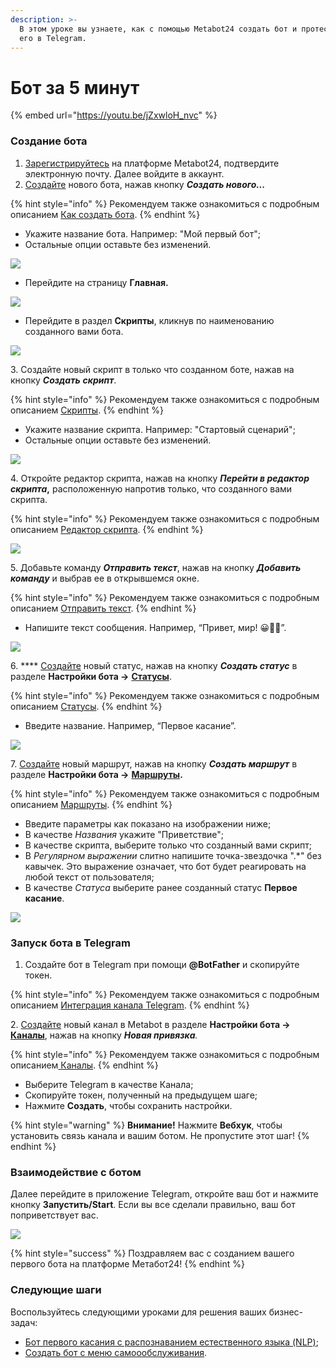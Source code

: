 ```yaml
---
description: >-
  В этом уроке вы узнаете, как с помощью Metabot24 создать бот и протестировать
  его в Telegram.
---
```


# Бот за 5 минут

{% embed url="https://youtu.be/jZxwloH_nvc" %}

### Создание бота

1. [Зарегистрируйтесь](https://app.metabot24.com/register) на платформе Metabot24, подтвердите электронную почту. Далее войдите в аккаунт.
2. [Создайте](https://app.metabot24.com/bot/create) нового бота, нажав кнопку _**Создать нового...**_

{% hint style="info" %}
&#x20;Рекомендуем также ознакомиться с подробным описанием [Как создать бота](https://metabot.gitbook.io/documentation/nachat-rabotu-s-metabot24/kak-sozdat-bota).
{% endhint %}

* Укажите название бота. Например: "Мой первый бот";
* Остальные опции оставьте без изменений.

![](<../.gitbook/assets/image (45).png>)

* Перейдите на страницу **Главная.**

![](<../.gitbook/assets/izobrazhenie (354).png>)

* Перейдите в раздел **Скрипты**, кликнув по наименованию созданного вами бота.

![](<../.gitbook/assets/izobrazhenie (97).png>)

3\. Создайте новый скрипт в только что созданном боте, нажав на кнопку _**Создать**  **скрипт**_.

{% hint style="info" %}
Рекомендуем также ознакомиться с подробным описанием [Скрипты](https://metabot.gitbook.io/documentation/panel-upravleniya-botom/skripty).
{% endhint %}

* Укажите название скрипта. Например: "Стартовый сценарий";
* Остальные опции оставьте без изменений.

![](<../.gitbook/assets/image (138).png>)

4\. Откройте редактор скрипта, нажав на кнопку _**Перейти в редактор скрипта**_**,** расположенную напротив только, что созданного вами скрипта.

{% hint style="info" %}
Рекомендуем также ознакомиться с подробным описанием [Редактор скрипта](https://metabot.gitbook.io/documentation/panel-upravleniya-botom/skripty/redaktor-skripta).
{% endhint %}

![](<../.gitbook/assets/image (154).png>)

5\. Добавьте команду _**Отправить текст**_, нажав на кнопку _**Добавить команду**_ и выбрав ее в открывшемся окне.

{% hint style="info" %}
Рекомендуем также ознакомиться с подробным описанием [Отправить текст](https://metabot.gitbook.io/documentation/komandy/otpravit-tekst).
{% endhint %}

* Напишите текст сообщения. Например, “Привет, мир! 😀👋🏻”.

![](<../.gitbook/assets/image (19).png>)

6\. ****[Создайте](https://app.metabot24.com/status/create) новый статус, нажав на кнопку _**Создать статус**_ в разделе **Настройки бота ->** [**Статусы**](https://app.metabot24.com/status).

{% hint style="info" %}
Рекомендуем также ознакомиться с подробным описанием [Статусы](https://metabot.gitbook.io/documentation/panel-upravleniya-botom/statusy).
{% endhint %}

* Введите название. Например, “Первое касание”.

![](<../.gitbook/assets/image (7).png>)

7\. [Создайте](https://app.metabot24.com/route/create) новый маршрут, нажав на кнопку _**Создать маршрут**_ в разделе **Настройки бота ->** [**Маршруты**](https://app.metabot24.com/route)**.**

{% hint style="info" %}
Рекомендуем также ознакомиться с подробным описанием [Маршруты](https://metabot.gitbook.io/documentation/panel-upravleniya-botom/marshruty).
{% endhint %}

* Введите параметры как показано на изображении ниже;
* В качестве _Названия_ укажите "Приветствие";
* В качестве скрипта, выберите только что созданный вами скрипт;
* В _Регулярном выражении_ слитно напишите точка-звездочка ".\*" без кавычек. Это выражение означает, что бот будет реагировать на любой текст от пользователя;
* В качестве _Статуса_ выберите ранее созданный статус **Первое касание**.

![](<../.gitbook/assets/image (152).png>)

### Запуск бота в Telegram

1. Создайте бот в Telegram при помощи **@BotFather** и скопируйте токен.

{% hint style="info" %}
Рекомендуем также ознакомиться с подробным описанием [Интеграция канала Telegram](https://metabot.gitbook.io/documentation/podklyuchenie-kanalov/telegram).
{% endhint %}

&#x20;  2\. [Создайте](https://app.metabot24.com/bot-channel/create) новый канал в Metabot в разделе **Настройки бота ->** [**Каналы**](https://app.metabot24.com/bot-channel), нажав на кнопку _**Новая привязка**._

{% hint style="info" %}
Рекомендуем также ознакомиться с подробным описанием[ ](https://metarex.gitbook.io/metabot24/podklychenie-kanal/telegram)[Каналы](https://metabot.gitbook.io/documentation/panel-upravleniya-botom/kanaly).
{% endhint %}

* Выберите Telegram в качестве Канала;
* Скопируйте токен, полученный на предыдущем шаге;
* Нажмите **Создать**, чтобы сохранить настройки.

{% hint style="warning" %}
**Внимание!** Нажмите **Вебхук**, чтобы установить связь канала и вашим ботом. Не пропустите этот шаг!
{% endhint %}

### Взаимодействие с ботом

Далее перейдите в приложение Telegram, откройте ваш бот и нажмите кнопку **Запустить/Start**. Если вы все сделали правильно, ваш бот поприветствует вас.

![](<../.gitbook/assets/image (120).png>)

{% hint style="success" %}
Поздравляем вас с созданием вашего первого бота на платформе Метабот24!
{% endhint %}

### Следующие шаги

Воспользуйтесь следующими уроками для решения ваших бизнес-задач:

* [Бот первого касания с распознаванием естественного языка (NLP)](https://metabot.gitbook.io/documentation/lessons/bot-pervogo-kasaniya-s-nlp);
* [Создать бот с меню самоообслуживания](https://metabot.gitbook.io/documentation/lessons/bot-s-menyu-samoobsluzhivaniya).
